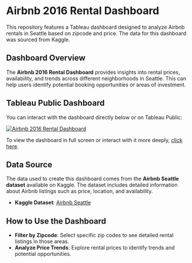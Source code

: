 # Airbnb 2016 Rental Dashboard

This repository features a Tableau dashboard designed to analyze Airbnb rentals in Seattle based on zipcode and price. The data for this dashboard was sourced from Kaggle.

## Dashboard Overview

The **Airbnb 2016 Rental Dashboard** provides insights into rental prices, availability, and trends across different neighborhoods in Seattle. This can help users identify potential booking opportunities or areas of investment.

## Tableau Public Dashboard

You can interact with the dashboard directly below or on Tableau Public:

[![Airbnb 2016 Rental Dashboard](https://public.tableau.com/thumb/views/Airbnb2016rentaldashboard/Dashboard1?:language=en-GB&:display_count=n&:origin=viz_share_link)](https://public.tableau.com/views/Airbnb2016rentaldashboard/Dashboard1?:language=en-GB&:sid=&:redirect=auth&:display_count=n&:origin=viz_share_link)

To view the dashboard in full screen or interact with it more deeply, [click here](https://public.tableau.com/views/Airbnb2016rentaldashboard/Dashboard1?:language=en-US&publish=yes&:sid=&:redirect=auth&:display_count=n&:origin=viz_share_link).

## Data Source

The data used to create this dashboard comes from the **Airbnb Seattle dataset** available on Kaggle. The dataset includes detailed information about Airbnb listings such as price, location, and availability.

- **Kaggle Dataset**: [Airbnb Seattle](https://www.kaggle.com/datasets/airbnb/seattle)

## How to Use the Dashboard

- **Filter by Zipcode**: Select specific zip codes to see detailed rental listings in those areas.
- **Analyze Price Trends**: Explore rental prices to identify trends and potential opportunities.